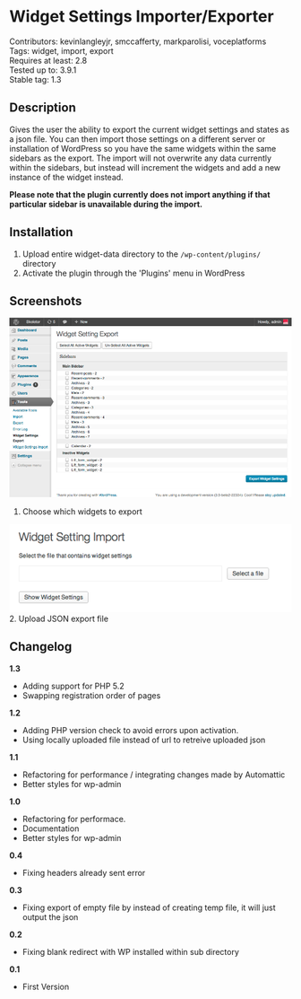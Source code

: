 # Widget Settings Importer/Exporter
Contributors: kevinlangleyjr, smccafferty, markparolisi, voceplatforms  
Tags: widget, import, export  
Requires at least: 2.8  
Tested up to: 3.9.1  
Stable tag: 1.3  


## Description

Gives the user the ability to export the current widget settings and states as a json file. You can then import those settings on a different server or installation of WordPress so you have the same widgets within the same sidebars as the export. The import will not overwrite any data currently within the sidebars, but instead will increment the widgets and add a new instance of the widget instead.

**Please note that the plugin currently does not import anything if that particular sidebar is unavailable during the import.**


## Installation

1. Upload entire widget-data directory to the `/wp-content/plugins/` directory
2. Activate the plugin through the 'Plugins' menu in WordPress


## Screenshots
![Export Screen](screenshot-1.png)  
1. Choose which widgets to export  

![Export Screen](screenshot-2.png)  
2. Upload JSON export file


## Changelog

**1.3**
* Adding support for PHP 5.2
* Swapping registration order of pages

**1.2**
* Adding PHP version check to avoid errors upon activation.
* Using locally uploaded file instead of url to retreive uploaded json

**1.1**
* Refactoring for performance / integrating changes made by Automattic
* Better styles for wp-admin

**1.0**
* Refactoring for performace.
* Documentation
* Better styles for wp-admin

**0.4**
* Fixing headers already sent error

**0.3**
* Fixing export of empty file by instead of creating temp file, it will just output the json

**0.2**
* Fixing blank redirect with WP installed within sub directory

**0.1**
* First Version